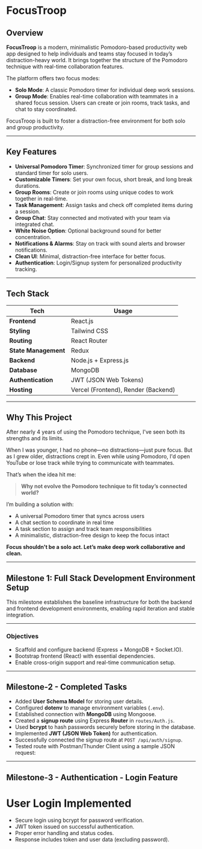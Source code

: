 # FocusTroop

## Overview

**FocusTroop** is a modern, minimalistic Pomodoro-based productivity web app designed to help individuals and teams stay focused in today’s distraction-heavy world. It brings together the structure of the Pomodoro technique with real-time collaboration features.

The platform offers two focus modes:
- **Solo Mode**: A classic Pomodoro timer for individual deep work sessions.
- **Group Mode**: Enables real-time collaboration with teammates in a shared focus session. Users can create or join rooms, track tasks, and chat to stay coordinated.

FocusTroop is built to foster a distraction-free environment for both solo and group productivity.

---

## Key Features

-  **Universal Pomodoro Timer**: Synchronized timer for group sessions and standard timer for solo users.
-  **Customizable Timers**: Set your own focus, short break, and long break durations.
-  **Group Rooms**: Create or join rooms using unique codes to work together in real-time.
-  **Task Management**: Assign tasks and check off completed items during a session.
-  **Group Chat**: Stay connected and motivated with your team via integrated chat.
-  **White Noise Option**: Optional background sound for better concentration.
-  **Notifications & Alarms**: Stay on track with sound alerts and browser notifications.
-  **Clean UI**: Minimal, distraction-free interface for better focus.
-  **Authentication**: Login/Signup system for personalized productivity tracking.

---

## Tech Stack

| Tech                | Usage                        |
|---------------------|------------------------------|
| **Frontend**        | React.js                     |
| **Styling**         | Tailwind CSS                 |
| **Routing**         | React Router                 |
| **State Management**| Redux                        |
| **Backend**         | Node.js + Express.js         |
| **Database**        | MongoDB                      |
| **Authentication**  | JWT (JSON Web Tokens)        |
| **Hosting**         | Vercel (Frontend), Render (Backend) |

---

## Why This Project

After nearly 4 years of using the Pomodoro technique, I've seen both its strengths and its limits.

When I was younger, I had no phone—no distractions—just pure focus. But as I grew older, distractions crept in. Even while using Pomodoro, I'd open YouTube or lose track while trying to communicate with teammates.

That’s when the idea hit me:

> **Why not evolve the Pomodoro technique to fit today’s connected world?**

I’m building a solution with:

-  A universal Pomodoro timer that syncs across users  
-  A chat section to coordinate in real time  
-  A task section to assign and track team responsibilities  
-  A minimalistic, distraction-free design to keep the focus intact  

**Focus shouldn't be a solo act. Let’s make deep work collaborative and clean.**

---

## Milestone 1: Full Stack Development Environment Setup

This milestone establishes the baseline infrastructure for both the backend and frontend development environments, enabling rapid iteration and stable integration.

---

### Objectives
- Scaffold and configure backend (Express + MongoDB + Socket.IO).
- Bootstrap frontend (React) with essential dependencies.
- Enable cross-origin support and real-time communication setup.

---

## Milestone-2 - Completed Tasks

- Added **User Schema Model** for storing user details.
- Configured **dotenv** to manage environment variables (`.env`).
- Established connection with **MongoDB** using Mongoose.
- Created a **signup route** using Express **Router** in `routes/Auth.js`.
- Used **bcrypt** to hash passwords securely before storing in the database.
- Implemented **JWT (JSON Web Token)** for authentication.
- Successfully connected the signup route at `POST /api/auth/signup`.
- Tested route with Postman/Thunder Client using a sample JSON request:
  
---

## Milestone-3 - Authentication - Login Feature
# User Login Implemented

- Secure login using bcrypt for password verification.
- JWT token issued on successful authentication.
- Proper error handling and status codes.
- Response includes token and user data (excluding password).
